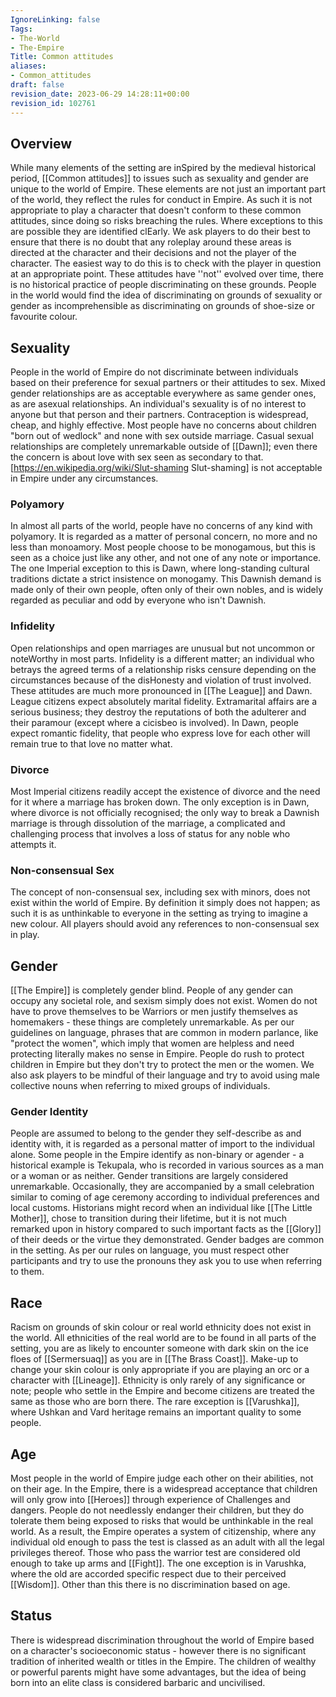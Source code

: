 ```yaml
---
IgnoreLinking: false
Tags:
- The-World
- The-Empire
Title: Common attitudes
aliases:
- Common_attitudes
draft: false
revision_date: 2023-06-29 14:28:11+00:00
revision_id: 102761
---
```


## Overview
While many elements of the setting are inSpired by the medieval historical period, [[Common attitudes]] to issues such as sexuality and gender are unique to the world of Empire. These elements are not just an important part of the world, they reflect the rules for conduct in Empire. As such it is not appropriate to play a character that doesn't conform to these common attitudes, since doing so risks breaching the rules.
Where exceptions to this are possible they are identified clEarly. We ask players to do their best to ensure that there is no doubt that any roleplay around these areas is directed at the character and their decisions and not the player of the character. The easiest way to do this is to check with the player in question at an appropriate point.
These attitudes have ''not'' evolved over time, there is no historical practice of people discriminating on these grounds. People in the world would find the idea of discriminating on grounds of sexuality or gender as incomprehensible as discriminating on grounds of shoe-size or favourite colour.
## Sexuality
People in the world of Empire do not discriminate between individuals based on their preference for sexual partners or their attitudes to sex. Mixed gender relationships are as acceptable everywhere as same gender ones, as are asexual relationships. An individual's sexuality is of no interest to anyone but that person and their partners. 
Contraception is widespread, cheap, and highly effective. Most people have no concerns about children "born out of wedlock" and none with sex outside marriage. Casual sexual relationships are completely unremarkable outside of [[Dawn]]; even there the concern is about love with sex seen as secondary to that. [https://en.wikipedia.org/wiki/Slut-shaming Slut-shaming] is not acceptable in Empire under any circumstances.
### Polyamory
In almost all parts of the world, people have no concerns of any kind with polyamory. It is regarded as a matter of personal concern, no more and no less than monoamory. Most people choose to be monogamous, but this is seen as a choice just like any other, and not one of any note or importance. The one Imperial exception to this is Dawn, where long-standing cultural traditions dictate a strict insistence on monogamy. This Dawnish demand is made only of their own people, often only of their own nobles, and is widely regarded as peculiar and odd by everyone who isn't Dawnish.
### Infidelity
Open relationships and open marriages are unusual but not uncommon or noteWorthy in most parts. Infidelity is a different matter; an individual who betrays the agreed terms of a relationship risks censure depending on the circumstances because of the disHonesty and violation of trust involved.
These attitudes are much more pronounced in [[The League]] and Dawn. League citizens expect absolutely marital fidelity. Extramarital affairs are a serious business; they destroy the reputations of both the adulterer and their paramour (except where a cicisbeo is involved). In Dawn, people expect romantic fidelity, that people who express love for each other will remain true to that love no matter what.
### Divorce
Most Imperial citizens readily accept the existence of divorce and the need for it where a marriage has broken down. The only exception is in Dawn, where divorce is not officially recognised; the only way to break a Dawnish marriage is through dissolution of the marriage, a complicated and challenging process that involves a loss of status for any noble who attempts it.
### Non-consensual Sex
The concept of non-consensual sex, including sex with minors, does not exist within the world of Empire. By definition it simply does not happen; as such it is as unthinkable to everyone in the setting as trying to imagine a new colour. All players should avoid any references to non-consensual sex in play.
## Gender
[[The Empire]] is completely gender blind. People of any gender can occupy any societal role, and sexism simply does not exist. Women do not have to prove themselves to be Warriors or men justify themselves as homemakers - these things are completely unremarkable.
As per our guidelines on language, phrases that are common in modern parlance, like "protect the women", which imply that women are helpless and need protecting literally makes no sense in Empire. People do rush to protect children in Empire but they don't try to protect the men or the women. We also ask players to be mindful of their language and try to avoid using male collective nouns when referring to mixed groups of individuals. 
### Gender Identity
People are assumed to belong to the gender they self-describe as and identity with, it is regarded as a personal matter of import to the individual alone. Some people in the Empire identify as non-binary or agender - a historical example is Tekupala, who is recorded in various sources as a man or a woman or as neither. 
Gender transitions are largely considered unremarkable. Occasionally, they are accompanied by a small celebration similar to coming of age ceremony according to individual preferences and local customs. Historians might record when an individual like [[The Little Mother]], chose to transition during their lifetime, but it is not much remarked upon in history compared to such important facts as the [[Glory]] of their deeds or the virtue they demonstrated.
Gender badges are common in the setting.
As per our rules on language, you must respect other participants and try to use the pronouns they ask you to use when referring to them.
## Race
Racism on grounds of skin colour or real world ethnicity does not exist in the world. All ethnicities of the real world are to be found in all parts of the setting, you are as likely to encounter someone with dark skin on the ice floes of [[Sermersuaq]] as you are in [[The Brass Coast]]. Make-up to change your skin colour is only appropriate if you are playing an orc or a  character with [[Lineage]].
Ethnicity is only rarely of any significance or note; people who settle in the Empire and become citizens are treated the same as those who are born there. The rare exception is [[Varushka]], where Ushkan and Vard heritage remains an important quality to some people.
## Age
Most people in the world of Empire judge each other on their abilities, not on their age. In the Empire, there is a widespread acceptance that children will only grow into [[Heroes]] through experience of Challenges and dangers. People do not needlessly endanger their children, but they do tolerate them being exposed to risks that would be unthinkable in the real world. As a result, the Empire operates a system of citizenship, where any individual old enough to pass the test is classed as an adult with all the legal privileges thereof. Those who pass the warrior test are considered old enough to take up arms and [[Fight]]. 
The one exception is in Varushka, where the old are accorded specific respect due to their perceived [[Wisdom]]. Other than this there is no discrimination based on age.
## Status
There is widespread discrimination throughout the world of Empire based on a character's socioeconomic status - however there is no significant tradition of inherited wealth or titles in the Empire. The children of wealthy or powerful parents might have some advantages, but the idea of being born into an elite class is considered barbaric and uncivilised.